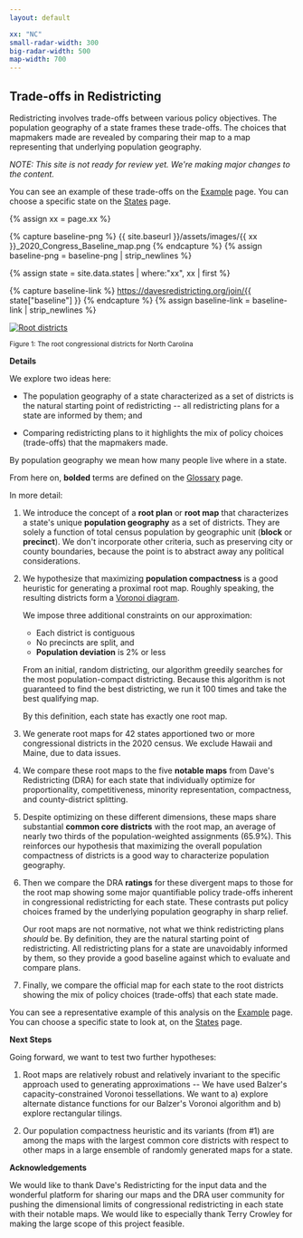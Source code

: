```yaml
---
layout: default

xx: "NC"
small-radar-width: 300
big-radar-width: 500
map-width: 700
---
```


<h2>Trade-offs in Redistricting</h2>

Redistricting involves trade-offs between various policy objectives. 
The population geography of a state frames these trade-offs. 
The choices that mapmakers made are revealed by comparing their map to a map 
representing that underlying population geography. 

*NOTE: This site is not ready for review yet. We're making major changes to the content.*

You can see an example of these trade-offs on the [Example](./_pages/example.markdown) page. 
You can choose a specific state on the [States](./_pages/states.markdown) page.

{% assign xx = page.xx %}

{% capture baseline-png %}
{{ site.baseurl }}/assets/images/{{ xx }}_2020_Congress_Baseline_map.png
{% endcapture %}
{% assign baseline-png = baseline-png | strip_newlines %}

{% assign state = site.data.states | where:"xx", xx | first %}

{% capture baseline-link %}
https://davesredistricting.org/join/{{ state["baseline"] }}
{% endcapture %}
{% assign baseline-link = baseline-link | strip_newlines %}

<p style="text-align: left">
    <a href="{{ baseline-link }}">
        <img src="{{ baseline-png }}" alt="Root districts" title="Click to view the map in Dave's Redistricting"
            width="{{ page.map-width }}" />
    </a>
</p>
<p style="text-align: left"><small>Figure 1: The root congressional districts for North Carolina</small></p>

**Details**

We explore two ideas here:

-   The population geography of a state characterized as a set of
    districts is the natural starting point of redistricting -- all
    redistricting plans for a state are informed by them; and

-   Comparing redistricting plans to it highlights the mix of policy
    choices (trade-offs) that the mapmakers made.

By population geography we mean how many people live where in a state.

From here on, **bolded** terms are defined on the [Glossary](./_pages/glossary.markdown) page.

In more detail:

1.  We introduce the concept of a **root plan** or **root map** that
    characterizes a state's unique **population geography** as a set
    of districts. They are solely a function of total census
    population by geographic unit (**block** or **precinct**). We
    don't incorporate other criteria, such as preserving city or
    county boundaries, because the point is to abstract away any
    political considerations.

2.  We hypothesize that maximizing **population compactness** is a good
    heuristic for generating a proximal root map. Roughly speaking,
    the resulting districts form a
    [Voronoi diagram](https://en.wikipedia.org/wiki/Voronoi_diagram).
 
    We impose three additional constraints on our approximation:

    -   Each district is contiguous
    -   No precincts are split, and
    -   **Population deviation** is 2% or less

    From an initial, random districting, our algorithm greedily searches
    for the most population-compact districting. Because this algorithm is
    not guaranteed to find the best districting, we run it 100 times and
    take the best qualifying map.

    By this definition, each state has exactly one root map.

3.  We generate root maps for 42 states apportioned two or more
    congressional districts in the 2020 census. We exclude Hawaii and
    Maine, due to data issues.

4.  We compare these root maps to the five **notable maps**
    from Dave's Redistricting (DRA)
    for each state that individually optimize for proportionality,
    competitiveness, minority representation, compactness, and
    county-district splitting.

5.  Despite optimizing on these different dimensions, these maps share
    substantial **common core districts** with the root map, an average of
    nearly two thirds of the population-weighted assignments (65.9%).
    This reinforces our hypothesis that maximizing the overall
    population compactness of districts is a good way to characterize
    population geography.

6.  Then we compare the DRA **ratings**
    for these divergent maps to those for the root map showing some
    major quantifiable policy trade-offs inherent in congressional
    redistricting for each state. These contrasts put policy choices
    framed by the underlying population geography in sharp relief.

    Our root maps are not normative, not what we think redistricting
    plans *should* be. By definition, they are the natural starting
    point of redistricting. All redistricting plans for a state are
    unavoidably informed by them, so they provide a good baseline
    against which to evaluate and compare plans.

7.  Finally, we compare the official map for each state to the root
    districts showing the mix of policy choices (trade-offs) that each
    state made.

You can see a representative example of this analysis on the
[Example](./\_pages/example.markdown) page. You can choose a specific
state to look at, on the [States](./\_pages/states.markdown) page.

**Next Steps**

Going forward, we want to test two further hypotheses:

1.  Root maps are relatively robust and relatively invariant to the
    specific approach used to generating approximations -- We have
    used Balzer's capacity-constrained Voronoi tessellations. We want
    to a\) explore alternate distance functions for our Balzer's
    Voronoi algorithm and b\) explore rectangular tilings.

2.  Our population compactness heuristic and its variants (from #1) are
    among the maps with the largest common core districts with respect to
    other maps in a large ensemble of randomly generated maps for a
    state.

**Acknowledgements**

We would like to thank Dave\'s Redistricting for the input data
and the wonderful platform for sharing our maps and the DRA user
community for pushing the dimensional limits of congressional
redistricting in each state with their notable maps. We would like to
especially thank Terry Crowley for making the large scope of this
project feasible.